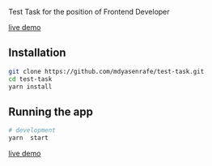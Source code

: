 Test Task for the position of Frontend Developer

[live demo](https://mdyasenrafe.github.io/test-task/)

## Installation

```bash
git clone https://github.com/mdyasenrafe/test-task.git
cd test-task
yarn install
```

## Running the app

```bash
# development
yarn  start
```

[live demo](https://mdyasenrafe.github.io/test-task/)
